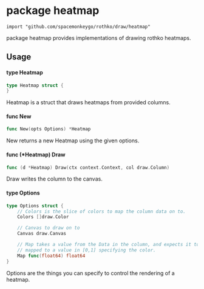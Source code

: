 # package heatmap

`import "github.com/spacemonkeygo/rothko/draw/heatmap"`

package heatmap provides implementations of drawing rothko heatmaps.

## Usage

#### type Heatmap

```go
type Heatmap struct {
}
```

Heatmap is a struct that draws heatmaps from provided columns.

#### func  New

```go
func New(opts Options) *Heatmap
```
New returns a new Heatmap using the given options.

#### func (*Heatmap) Draw

```go
func (d *Heatmap) Draw(ctx context.Context, col draw.Column)
```
Draw writes the column to the canvas.

#### type Options

```go
type Options struct {
	// Colors is the slice of colors to map the column data on to.
	Colors []draw.Color

	// Canvas to draw on to
	Canvas draw.Canvas

	// Map takes a value from the Data in the column, and expects it to be
	// mapped to a value in [0,1] specifying the color.
	Map func(float64) float64
}
```

Options are the things you can specify to control the rendering of a heatmap.

